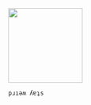<img src="https://i.kym-cdn.com/photos/images/original/001/221/741/865.gif" width="150px"/>

<code>pɹıǝʍ ʎɐʇs</code>
